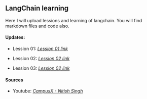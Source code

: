 ## LangChain learning 

Here I will upload lessions and learning of langchain. You will find markdown files and code also. 

#### Updates:

- Lession 01: *[Lession 01 link](https://github.com/AtriSaxena/langchain_learning/blob/main/Lession_01.md)*

- Lession 02: *[Lession 02 link](https://github.com/AtriSaxena/langchain_learning/blob/main/Lession_02.md)*

- Lession 03: *[Lession 02 link](https://github.com/AtriSaxena/langchain_learning/blob/main/Lession_03.md)*


#### Sources
- Youtube: *[CampusX - Nitish Singh](https://www.youtube.com/@campusx-official)*

